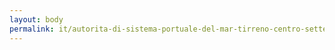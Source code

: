 ```yaml
---
layout: body
permalink: it/autorita-di-sistema-portuale-del-mar-tirreno-centro-settentrionale/
---
```


